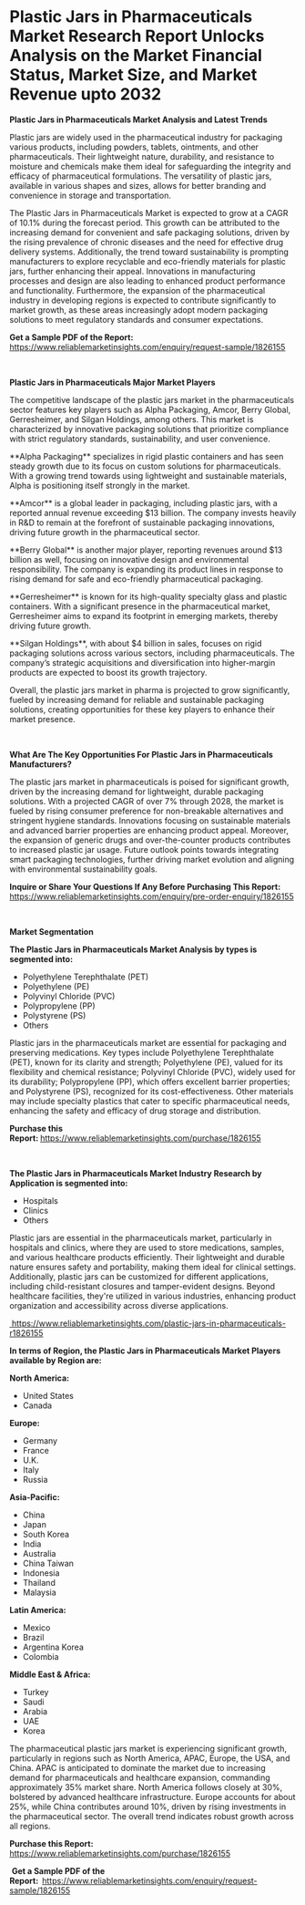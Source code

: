 <p><h1>Plastic Jars in Pharmaceuticals Market Research Report Unlocks Analysis on the Market Financial Status, Market Size, and Market Revenue upto 2032</h1></p><p><strong>Plastic Jars in Pharmaceuticals Market Analysis and Latest Trends</strong></p>
<p><p>Plastic jars are widely used in the pharmaceutical industry for packaging various products, including powders, tablets, ointments, and other pharmaceuticals. Their lightweight nature, durability, and resistance to moisture and chemicals make them ideal for safeguarding the integrity and efficacy of pharmaceutical formulations. The versatility of plastic jars, available in various shapes and sizes, allows for better branding and convenience in storage and transportation.</p><p>The Plastic Jars in Pharmaceuticals Market is expected to grow at a CAGR of 10.1% during the forecast period. This growth can be attributed to the increasing demand for convenient and safe packaging solutions, driven by the rising prevalence of chronic diseases and the need for effective drug delivery systems. Additionally, the trend toward sustainability is prompting manufacturers to explore recyclable and eco-friendly materials for plastic jars, further enhancing their appeal. Innovations in manufacturing processes and design are also leading to enhanced product performance and functionality. Furthermore, the expansion of the pharmaceutical industry in developing regions is expected to contribute significantly to market growth, as these areas increasingly adopt modern packaging solutions to meet regulatory standards and consumer expectations.</p></p>
<p><strong>Get a Sample PDF of the Report:&nbsp;</strong> <a href="https://www.reliablemarketinsights.com/enquiry/request-sample/1826155?utm_campaign=2735&utm_medium=2&utm_source=Github&utm_content=ia&utm_term=15042025&utm_id=plastic-jars-in-pharmaceuticals">https://www.reliablemarketinsights.com/enquiry/request-sample/1826155</a></p>
<p>&nbsp;</p>
<p><strong>Plastic Jars in Pharmaceuticals Major Market Players</strong></p>
<p><p>The competitive landscape of the plastic jars market in the pharmaceuticals sector features key players such as Alpha Packaging, Amcor, Berry Global, Gerresheimer, and Silgan Holdings, among others. This market is characterized by innovative packaging solutions that prioritize compliance with strict regulatory standards, sustainability, and user convenience.</p><p>**Alpha Packaging** specializes in rigid plastic containers and has seen steady growth due to its focus on custom solutions for pharmaceuticals. With a growing trend towards using lightweight and sustainable materials, Alpha is positioning itself strongly in the market. </p><p>**Amcor** is a global leader in packaging, including plastic jars, with a reported annual revenue exceeding $13 billion. The company invests heavily in R&D to remain at the forefront of sustainable packaging innovations, driving future growth in the pharmaceutical sector.</p><p>**Berry Global** is another major player, reporting revenues around $13 billion as well, focusing on innovative design and environmental responsibility. The company is expanding its product lines in response to rising demand for safe and eco-friendly pharmaceutical packaging.</p><p>**Gerresheimer** is known for its high-quality specialty glass and plastic containers. With a significant presence in the pharmaceutical market, Gerresheimer aims to expand its footprint in emerging markets, thereby driving future growth. </p><p>**Silgan Holdings**, with about $4 billion in sales, focuses on rigid packaging solutions across various sectors, including pharmaceuticals. The company’s strategic acquisitions and diversification into higher-margin products are expected to boost its growth trajectory.</p><p>Overall, the plastic jars market in pharma is projected to grow significantly, fueled by increasing demand for reliable and sustainable packaging solutions, creating opportunities for these key players to enhance their market presence.</p></p>
<p>&nbsp;</p>
<p><strong>What Are The Key Opportunities For Plastic Jars in Pharmaceuticals Manufacturers?</strong></p>
<p><p>The plastic jars market in pharmaceuticals is poised for significant growth, driven by the increasing demand for lightweight, durable packaging solutions. With a projected CAGR of over 7% through 2028, the market is fueled by rising consumer preference for non-breakable alternatives and stringent hygiene standards. Innovations focusing on sustainable materials and advanced barrier properties are enhancing product appeal. Moreover, the expansion of generic drugs and over-the-counter products contributes to increased plastic jar usage. Future outlook points towards integrating smart packaging technologies, further driving market evolution and aligning with environmental sustainability goals.</p></p>
<p><strong>Inquire or Share Your Questions If Any Before Purchasing This Report:</strong> <a href="https://www.reliablemarketinsights.com/enquiry/pre-order-enquiry/1826155?utm_campaign=2735&utm_medium=2&utm_source=Github&utm_content=ia&utm_term=15042025&utm_id=plastic-jars-in-pharmaceuticals">https://www.reliablemarketinsights.com/enquiry/pre-order-enquiry/1826155</a></p>
<p>&nbsp;</p>
<p><strong>Market Segmentation</strong></p>
<p><strong>The Plastic Jars in Pharmaceuticals Market Analysis by types is segmented into:</strong></p>
<p><ul><li>Polyethylene Terephthalate (PET)</li><li>Polyethylene (PE)</li><li>Polyvinyl Chloride (PVC)</li><li>Polypropylene (PP)</li><li>Polystyrene (PS)</li><li>Others</li></ul></p>
<p><p>Plastic jars in the pharmaceuticals market are essential for packaging and preserving medications. Key types include Polyethylene Terephthalate (PET), known for its clarity and strength; Polyethylene (PE), valued for its flexibility and chemical resistance; Polyvinyl Chloride (PVC), widely used for its durability; Polypropylene (PP), which offers excellent barrier properties; and Polystyrene (PS), recognized for its cost-effectiveness. Other materials may include specialty plastics that cater to specific pharmaceutical needs, enhancing the safety and efficacy of drug storage and distribution.</p></p>
<p><strong>Purchase this Report:&nbsp;</strong><a href="https://www.reliablemarketinsights.com/purchase/1826155?utm_campaign=2735&utm_medium=2&utm_source=Github&utm_content=ia&utm_term=15042025&utm_id=plastic-jars-in-pharmaceuticals">https://www.reliablemarketinsights.com/purchase/1826155</a></p>
<p>&nbsp;</p>
<p><strong>The Plastic Jars in Pharmaceuticals Market Industry Research by Application is segmented into:</strong></p>
<p><ul><li>Hospitals</li><li>Clinics</li><li>Others</li></ul></p>
<p><p>Plastic jars are essential in the pharmaceuticals market, particularly in hospitals and clinics, where they are used to store medications, samples, and various healthcare products efficiently. Their lightweight and durable nature ensures safety and portability, making them ideal for clinical settings. Additionally, plastic jars can be customized for different applications, including child-resistant closures and tamper-evident designs. Beyond healthcare facilities, they're utilized in various industries, enhancing product organization and accessibility across diverse applications.</p></p>
<p><a href="https://www.reliablemarketinsights.com/plastic-jars-in-pharmaceuticals-r1826155?utm_campaign=2735&utm_medium=2&utm_source=Github&utm_content=ia&utm_term=15042025&utm_id=plastic-jars-in-pharmaceuticals">&nbsp;https://www.reliablemarketinsights.com/plastic-jars-in-pharmaceuticals-r1826155</a></p>
<p><strong>In terms of Region, the Plastic Jars in Pharmaceuticals Market Players available by Region are:</strong></p>
<p>
    <p> <strong> North America: </strong>
        <ul>
            <li>United States</li>
            <li>Canada</li>
        </ul>
        </p> 
    <p> <strong> Europe: </strong>
        <ul>
            <li>Germany</li>
            <li>France</li>
            <li>U.K.</li>
            <li>Italy</li>
            <li>Russia</li>
        </ul>
        </p> 
    <p> <strong> Asia-Pacific: </strong>
        <ul>
            <li>China</li>
            <li>Japan</li>
            <li>South Korea</li>
            <li>India</li>
            <li>Australia</li>
            <li>China Taiwan</li>
            <li>Indonesia</li>
            <li>Thailand</li>
            <li>Malaysia</li>
        </ul>
        </p> 
    <p> <strong> Latin America: </strong>
        <ul>
            <li>Mexico</li>
            <li>Brazil</li>
            <li>Argentina Korea</li>
            <li>Colombia</li>
        </ul>
        </p> 
    <p> <strong> Middle East & Africa: </strong>
        <ul>
            <li>Turkey</li>
            <li>Saudi</li>
            <li>Arabia</li>
            <li>UAE</li>
            <li>Korea</li>
        </ul>
    </p>
    </p>
<p><p>The pharmaceutical plastic jars market is experiencing significant growth, particularly in regions such as North America, APAC, Europe, the USA, and China. APAC is anticipated to dominate the market due to increasing demand for pharmaceuticals and healthcare expansion, commanding approximately 35% market share. North America follows closely at 30%, bolstered by advanced healthcare infrastructure. Europe accounts for about 25%, while China contributes around 10%, driven by rising investments in the pharmaceutical sector. The overall trend indicates robust growth across all regions.</p></p>
<p><strong>Purchase this Report: </strong><a href="https://www.reliablemarketinsights.com/purchase/1826155?utm_campaign=2735&utm_medium=2&utm_source=Github&utm_content=ia&utm_term=15042025&utm_id=plastic-jars-in-pharmaceuticals">https://www.reliablemarketinsights.com/purchase/1826155</a></p>
<p>&nbsp;<strong>Get a Sample PDF of the Report:&nbsp;&nbsp;</strong><a href="https://www.reliablemarketinsights.com/enquiry/request-sample/1826155?utm_campaign=2735&utm_medium=2&utm_source=Github&utm_content=ia&utm_term=15042025&utm_id=plastic-jars-in-pharmaceuticals">https://www.reliablemarketinsights.com/enquiry/request-sample/1826155</a></p>
<p><strong></strong></p>
<p><p></p><p></p><p></p></p>